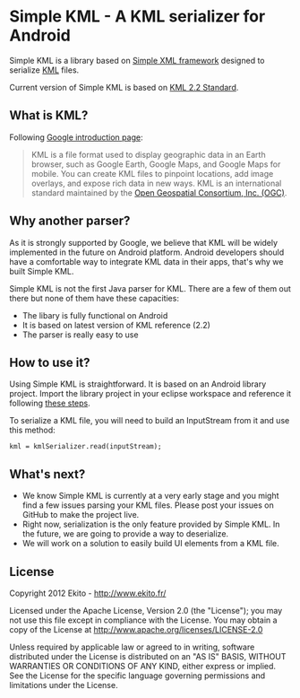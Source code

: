 # Simple KML - A KML serializer for Android

Simple KML is a library based on [Simple XML framework](http://simple.sourceforge.net/) designed to serialize [KML](https://developers.google.com/kml/) files.

Current version of Simple KML is based on [KML 2.2 Standard](https://developers.google.com/kml/documentation/kmlreference).

## What is KML?

Following [Google introduction page](https://developers.google.com/kml/):

> KML is a file format used to display geographic data in an Earth browser, such as Google Earth, Google Maps, and Google Maps for mobile. You can create KML files to pinpoint locations, add image overlays, and expose rich data in new ways. KML is an international standard maintained by the [Open Geospatial Consortium, Inc. (OGC)](http://www.opengeospatial.org/standards/kml/).

## Why another parser?

As it is strongly supported by Google, we believe that KML will be widely implemented in the future on Android platform. Android developers should have a comfortable way to integrate KML data in their apps, that's why we built Simple KML.

Simple KML is not the first Java parser for KML. There are a few of them out there but none of them have these capacities:
- The libary is fully functional on Android
- It is based on latest version of KML reference (2.2)
- The parser is really easy to use

## How to use it?

Using Simple KML is straightforward. It is based on an Android library project. Import the library project in your eclipse workspace and reference it following [these steps](http://developer.android.com/guide/developing/projects/projects-eclipse.html#ReferencingLibraryProject).

To serialize a KML file, you will need to build an InputStream from it and use this method:

`kml = kmlSerializer.read(inputStream);`

## What's next?

- We know Simple KML is currently at a very early stage and you might find a few issues parsing your KML files. Please post your issues on GitHub to make the project live.
- Right now, serialization is the only feature provided by Simple KML. In the future, we are going to provide a way to deserialize.
- We will work on a solution to easily build UI elements from a KML file.

## License

Copyright 2012 Ekito - http://www.ekito.fr/
 
Licensed under the Apache License, Version 2.0 (the "License"); you may not use this file except in compliance with the License. You may obtain a copy of the License at http://www.apache.org/licenses/LICENSE-2.0
 
Unless required by applicable law or agreed to in writing, software distributed under the License is distributed on an "AS IS" BASIS, WITHOUT WARRANTIES OR CONDITIONS OF ANY KIND, either express or implied. See the License for the specific language governing permissions and limitations under the License.